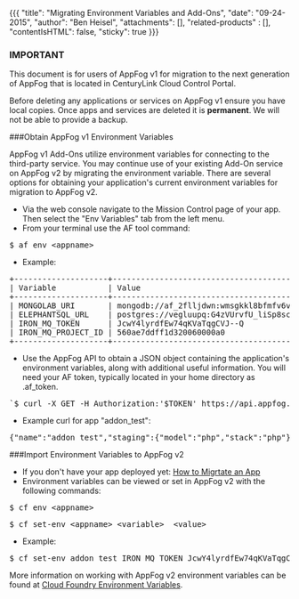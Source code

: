 {{{
  "title": "Migrating Environment Variables and Add-Ons",
  "date": "09-24-2015",
  "author": "Ben Heisel",
  "attachments": [],
  "related-products" : [],
  "contentIsHTML": false,
  "sticky": true
}}}

### IMPORTANT

This document is for users of AppFog v1 for migration to the next generation of AppFog that is located in CenturyLink Cloud Control Portal.

Before deleting any applications or services on AppFog v1 ensure you have local copies. Once apps and services are deleted it is **permanent**. We will not be able to provide a backup.

###Obtain AppFog v1 Environment Variables

AppFog v1 Add-Ons utilize environment variables for connecting to the third-party service. You may continue use of your existing Add-On service on AppFog v2 by migrating the environment variable. There are several options for obtaining your application's current environment variables for migration to AppFog v2.

* Via the web console navigate to the Mission Control page of your app. Then select the "Env Variables" tab from the left menu.
* From your terminal use the AF tool command:
<pre>$ af env &lt;appname&gt;</pre>
* Example:
<pre>
+--------------------+-------------------------------------------------------------------------------------------------+
| Variable           | Value                                                                                           |
+--------------------+-------------------------------------------------------------------------------------------------+
| MONGOLAB_URI       | mongodb://af_2flljdwn:wmsgkkl8bfmfv6v8jtq2evlula@ds051953.mongolab.com:51953/af_2flljdwn        |
| ELEPHANTSQL_URL    | postgres://vegluupq:G4zVUrvfU_liSp8scxbeQm_qGtUObdl@pellefant.db.elephantsql.com:5432/vegluupq |
| IRON_MQ_TOKEN      | JcwY4lyrdfEw74qKVaTqgCVJ--Q                                                                     |
| IRON_MQ_PROJECT_ID | 560ae7ddff1d320060000a0                                                                        |
+--------------------+-------------------------------------------------------------------------------------------------+
</pre>
* Use the AppFog API to obtain a JSON object containing the application's environment variables, along with additional useful information. You will need your AF token, typically located in your home directory as .af_token. 
<pre>`$ curl -X GET -H Authorization:'$TOKEN' https://api.appfog.com/apps/<appname>`</pre>
* Example curl for app "addon_test":
<pre>
{"name":"addon_test","staging":{"model":"php","stack":"php"},"uris":["2remove.aws.af.cm","addon_test.aws.af.cm","removeurl.aws.af.cm"],"instances":1,"runningInstances":1,"resources":{"memory":128,"disk":1024,"fds":256},"state":"STARTED","services":["mysql-0c3b"],"version":"8e3832c7695ad0f75cb258edea628c177d69b2a3-6","env":["MONGOLAB_URI=mongodb://af_2flljdwn:wmsgkkl8bfmfv6v8jtq2evlula@ds051953.mongolab.com:51953/af_2flljdwn","ELEPHANTSQL_URL=postgres://vegluupq:G4zVUrvfU_liSp8scxbeQm_qGtUObdl@pellefant.db.elephantsql.com:5432/vegluupq","IRON_MQ_TOKEN=JcwY4lyrdfEw74qKVaTqgCVJ--Q","IRON_MQ_PROJECT_ID=560ae7ddff1d320060000a0"],"meta":{"debug":null,"console":null,"version":29,"created":1443557061},"infra":{"provider":"aws","name":"aws"}}
</pre>

###Import Environment Variables to AppFog v2
* If you don't have your app deployed yet: [How to Migrtate an App](how-to-migrate-an-application.md)
* Environment variables can be viewed or set in AppFog v2 with the following commands:
<pre>$ cf env &lt;appname&gt;</pre>
<pre>$ cf set-env &lt;appname&gt; &lt;variable&gt;  &lt;value&gt;</pre>
* Example:
<pre>$ cf set-env addon_test IRON_MQ_TOKEN JcwY4lyrdfEw74qKVaTqgCVJ--Q</pre>
More information on working with AppFog v2 environment variables can be found at [Cloud Foundry Environment Variables](http://docs.run.pivotal.io/devguide/deploy-apps/environment-variable.html).
